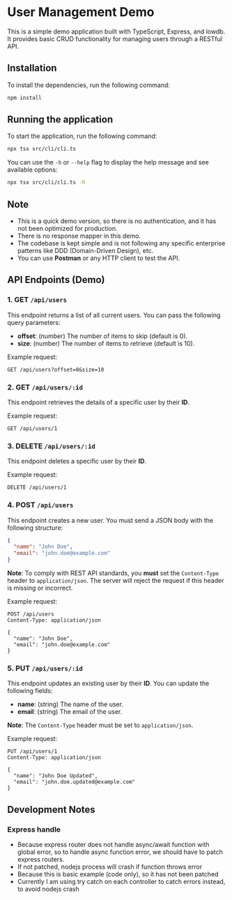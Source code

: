 # User Management Demo

This is a simple demo application built with TypeScript, Express, and lowdb. It provides basic CRUD functionality for managing users through a RESTful API.

## Installation

To install the dependencies, run the following command:

```bash
npm install
````

## Running the application

To start the application, run the following command:

```bash
npx tsx src/cli/cli.ts
```

You can use the `-h` or `--help` flag to display the help message and see available options:

```bash
npx tsx src/cli/cli.ts -h
```

## Note

* This is a quick demo version, so there is no authentication, and it has not been optimized for production.
* There is no response mapper in this demo.
* The codebase is kept simple and is not following any specific enterprise patterns like DDD (Domain-Driven Design), etc.
* You can use **Postman** or any HTTP client to test the API.

## API Endpoints (Demo)

### 1. **GET** `/api/users`

This endpoint returns a list of all current users. You can pass the following query parameters:

* **offset**: (number) The number of items to skip (default is 0).
* **size**: (number) The number of items to retrieve (default is 10).

Example request:

```http
GET /api/users?offset=0&size=10
```

### 2. **GET** `/api/users/:id`

This endpoint retrieves the details of a specific user by their **ID**.

Example request:

```http
GET /api/users/1
```

### 3. **DELETE** `/api/users/:id`

This endpoint deletes a specific user by their **ID**.

Example request:

```http
DELETE /api/users/1
```

### 4. **POST** `/api/users`

This endpoint creates a new user. You must send a JSON body with the following structure:

```json
{
  "name": "John Doe",
  "email": "john.doe@example.com"
}
```

**Note**: To comply with REST API standards, you **must** set the `Content-Type` header to `application/json`. The server will reject the request if this header is missing or incorrect.

Example request:

```http
POST /api/users
Content-Type: application/json

{
  "name": "John Doe",
  "email": "john.doe@example.com"
}
```

### 5. **PUT** `/api/users/:id`

This endpoint updates an existing user by their **ID**. You can update the following fields:

* **name**: (string) The name of the user.
* **email**: (string) The email of the user.

**Note**: The `Content-Type` header must be set to `application/json`.

Example request:

```http
PUT /api/users/1
Content-Type: application/json

{
  "name": "John Doe Updated",
  "email": "john.doe.updated@example.com"
}
```

## Development Notes

### Express handle
* Because express router does not handle async/await function with global error, so to handle async function error, we should have to patch express routers.
* If not patched, nodejs process will crash if function throws error
* Because this is basic example (code only), so it has not been patched
* Currently I am using try catch on each controller to catch errors instead, to avoid nodejs crash
